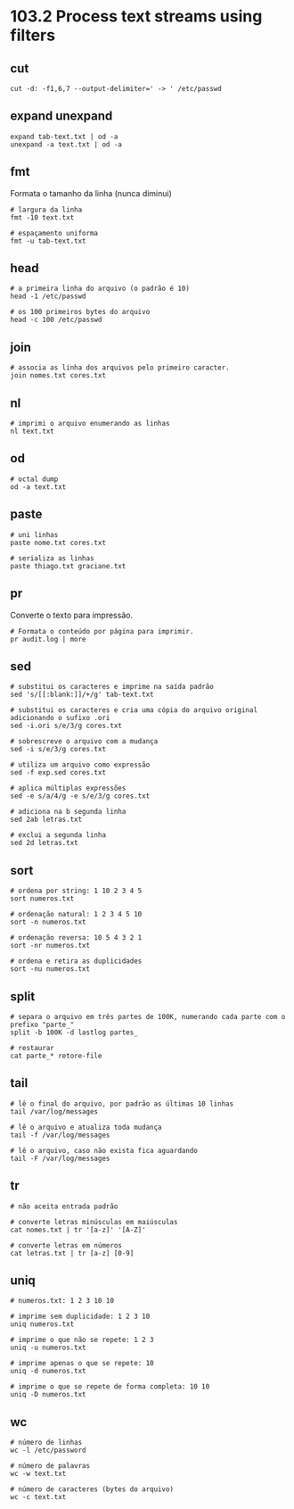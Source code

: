 # 103.2 Process text streams using filters

## cut

```shell
cut -d: -f1,6,7 --output-delimiter=' -> ' /etc/passwd
```

## expand unexpand

```shell
expand tab-text.txt | od -a
unexpand -a text.txt | od -a
```

## fmt

Formata o tamanho da linha (nunca diminui)

```shell
# largura da linha
fmt -10 text.txt

# espaçamento uniforma
fmt -u tab-text.txt
```

## head
```shell
# a primeira linha do arquivo (o padrão é 10)
head -1 /etc/passwd

# os 100 primeiros bytes do arquivo
head -c 100 /etc/passwd
```

## join

```shell
# associa as linha dos arquivos pelo primeiro caracter.
join nomes.txt cores.txt
```

## nl

```shell
# imprimi o arquivo enumerando as linhas
nl text.txt
```

## od

```shell
# octal dump
od -a text.txt
```

## paste

```shell
# uni linhas
paste nome.txt cores.txt

# serializa as linhas
paste thiago.txt graciane.txt
```

## pr
Converte o texto para impressão.

```shell
# Formata o conteúdo por página para imprimir.
pr audit.log | more
```

## sed

```shell
# substitui os caracteres e imprime na saída padrão
sed 's/[[:blank:]]/+/g' tab-text.txt

# substitui os caracteres e cria uma cópia do arquivo original adicionando o sufixo .ori
sed -i.ori s/e/3/g cores.txt

# sobrescreve o arquivo com a mudança
sed -i s/e/3/g cores.txt

# utiliza um arquivo como expressão
sed -f exp.sed cores.txt

# aplica múltiplas expressões
sed -e s/a/4/g -e s/e/3/g cores.txt

# adiciona na b segunda linha
sed 2ab letras.txt

# exclui a segunda linha
sed 2d letras.txt
```

## sort

```shell
# ordena por string: 1 10 2 3 4 5
sort numeros.txt

# ordenação natural: 1 2 3 4 5 10
sort -n numeros.txt

# ordenação reversa: 10 5 4 3 2 1
sort -nr numeros.txt

# ordena e retira as duplicidades
sort -nu numeros.txt
```

## split
```shell
# separa o arquivo em três partes de 100K, numerando cada parte com o prefixo "parte_"
split -b 100K -d lastlog partes_

# restaurar
cat parte_* retore-file
```

## tail

```shell
# lê o final do arquivo, por padrão as últimas 10 linhas
tail /var/log/messages

# lê o arquivo e atualiza toda mudança
tail -f /var/log/messages

# lê o arquivo, caso não exista fica aguardando
tail -F /var/log/messages
```

## tr

```shell
# não aceita entrada padrão

# converte letras minúsculas em maiúsculas
cat nomes.txt | tr '[a-z]' '[A-Z]'

# converte letras em números
cat letras.txt | tr [a-z] [0-9]
```

## uniq

```shell
# numeros.txt: 1 2 3 10 10

# imprime sem duplicidade: 1 2 3 10
uniq numeros.txt

# imprime o que não se repete: 1 2 3
uniq -u numeros.txt

# imprime apenas o que se repete: 10
uniq -d numeros.txt

# imprime o que se repete de forma completa: 10 10
uniq -D numeros.txt
```

## wc

```shell
# número de linhas
wc -l /etc/password

# número de palavras
wc -w text.txt

# número de caracteres (bytes do arquivo)
wc -c text.txt
```

